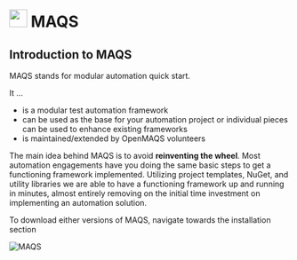 # <img src="resources/maqslogo.ico" height="32" width="32"> MAQS

## Introduction to MAQS
MAQS stands for modular automation quick start.

It …
 - is a modular test automation framework
 - can be used as the base for your automation project or individual pieces can be used to enhance existing frameworks
 - is maintained/extended by OpenMAQS volunteers

The main idea behind MAQS is to avoid **reinventing the wheel**. Most automation engagements have you doing the same basic steps to get a functioning framework implemented. Utilizing project templates, NuGet, and utility libraries we are able to have a functioning framework up and running in minutes, almost entirely removing on the initial time investment on implementing an automation solution.

To download either versions of MAQS, navigate towards the installation section

![MAQS](resources/maqsfull.jpg) 